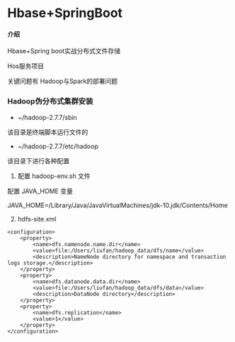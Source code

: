 # Hbase+SpringBoot

#### 介绍
Hbase+Spring boot实战分布式文件存储

Hos服务项目

关键问题有 Hadoop与Spark的部署问题

### Hadoop伪分布式集群安装

- ~/hadoop-2.7.7/sbin

该目录是终端脚本运行文件的

- ~/hadoop-2.7.7/etc/hadoop

该目录下进行各种配置

1. 配置 hadoop-env.sh 文件

配置 JAVA_HOME 变量

JAVA_HOME=/Library/Java/JavaVirtualMachines/jdk-10.jdk/Contents/Home

2. hdfs-site.xml



```
<configuration>
    <property>
        <name>dfs.namenode.name.dir</name>
        <value>file:/Users/liufan/hadoop_data/dfs/name</value>
        <description>NameNode directory for namespace and transaction logs storage.</description>
    </property>
    <property>
        <name>dfs.datanode.data.dir</name>
        <value>file:/Users/liufan/hadoop_data/dfs/data</value>
        <description>DataNode directory</description>
    </property>
    <property>
        <name>dfs.replication</name>
        <value>1</value>
    </property>
</configuration>

```